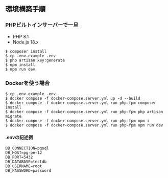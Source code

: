 ## 環境構築手順

### PHPビルトインサーバーで一旦

- PHP 8.1
- Node.js 18.x

```console
$ composer install
$ cp .env.example .env
$ php artisan key:generate
$ npm install
$ npm run dev
```

### Dockerを使う場合

```console
$ cp .env.example .env
$ docker compose -f docker-compose.server.yml up -d --build
$ docker compose -f docker-compose.server.yml run php-fpm composer install
$ docker compose -f docker-compose.server.yml run php-fpm php artisan migrate
$ docker compose -f docker-compose.server.yml run php-fpm npm i
$ docker compose -f docker-compose.server.yml run php-fpm npm run dev
```

#### .envの記述例

```.env
DB_CONNECTION=pgsql
DB_HOST=pg-pe-12
DB_PORT=5432
DB_DATABASE=testdb
DB_USERNAME=root
DB_PASSWORD=password
```



